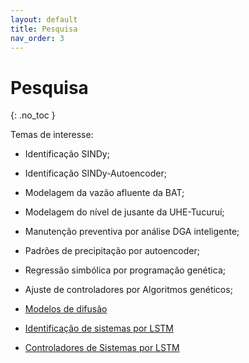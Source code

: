 ```yaml
---
layout: default
title: Pesquisa
nav_order: 3
---
```


# Pesquisa
{: .no_toc }

Temas de interesse:

- Identificação SINDy;
- Identificação SINDy-Autoencoder;
- Modelagem da vazão afluente da BAT;
- Modelagem do nível de jusante da UHE-Tucuruí;
- Manutenção preventiva por análise DGA inteligente;
- Padrões de precipitação por autoencoder;
- Regressão simbólica por programação genética;
- Ajuste de controladores por Algoritmos genéticos;

- [Modelos de difusão](ModelosDifusao.md)

- [Identificação de sistemas por LSTM](IdentLSTM.md)

- [Controladores de Sistemas por LSTM](ContLSTM.md)